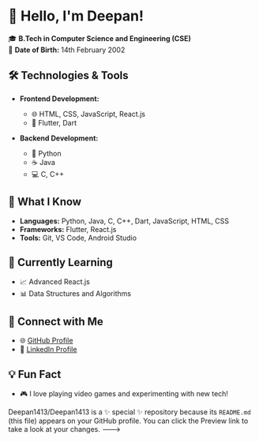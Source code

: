 # 👋 Hello, I'm Deepan!

🎓 **B.Tech in Computer Science and Engineering (CSE)**  
📅 **Date of Birth:** 14th February 2002  

## 🛠️ Technologies & Tools

- **Frontend Development:**
  - 🌐 HTML, CSS, JavaScript, React.js
  - 📱 Flutter, Dart

- **Backend Development:**
  - 🐍 Python
  - ☕ Java
  - 💻 C, C++

## 🚀 What I Know

- **Languages:** Python, Java, C, C++, Dart, JavaScript, HTML, CSS
- **Frameworks:** Flutter, React.js
- **Tools:** Git, VS Code, Android Studio

## 🌱 Currently Learning

- 📈 Advanced React.js
- 📊 Data Structures and Algorithms

## 🔗 Connect with Me

- 🌐 [GitHub Profile](https://github.com/Deepan1413)
- 💼 [LinkedIn Profile](https://www.linkedin.com/in/)

## 💡 Fun Fact

- 🎮 I love playing video games and experimenting with new tech!

Deepan1413/Deepan1413 is a ✨ special ✨ repository because its `README.md` (this file) appears on your GitHub profile.
You can click the Preview link to take a look at your changes.
--->
